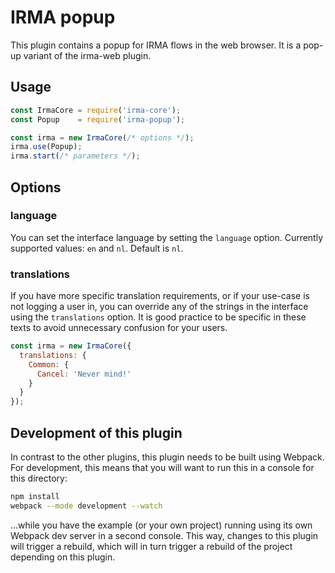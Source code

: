 # IRMA popup

This plugin contains a popup for IRMA flows in the web browser. It is a pop-up
variant of the irma-web plugin.

## Usage

```javascript
const IrmaCore = require('irma-core');
const Popup    = require('irma-popup');

const irma = new IrmaCore(/* options */);
irma.use(Popup);
irma.start(/* parameters */);
```

## Options

### language

You can set the interface language by setting the `language` option. Currently
supported values: `en` and `nl`. Default is `nl`.

### translations

If you have more specific translation requirements, or if your use-case is not
logging a user in, you can override any of the strings in the interface using
the `translations` option. It is good practice to be specific in these texts to
avoid unnecessary confusion for your users.

```javascript
const irma = new IrmaCore({
  translations: {
    Common: {
      Cancel: 'Never mind!'
    }
  }
});
```

## Development of this plugin

In contrast to the other plugins, this plugin needs to be built using Webpack.
For development, this means that you will want to run this in a console for this
directory:

```bash
npm install
webpack --mode development --watch
```

...while you have the example (or your own project) running using its own
Webpack dev server in a second console. This way, changes to this plugin will
trigger a rebuild, which will in turn trigger a rebuild of the project depending
on this plugin.

